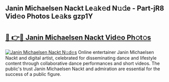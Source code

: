 ## Janin Michaelsen Nackt Le𝚊k𝚎d N𝚞𝚍e - Part-jR8 Vid𝚎o Photos Le𝚊ks gzp1Y

# <h2><a href="http://fb0ayv.evod.top/?m=Janin+Michaelsen+Nackt">🔗 👉🔴 Janin Michaelsen Nackt Vid𝚎o Ph𝚘t𝚘s</a></h2>

[![Janin Michaelsen Nackt N𝚞d𝚎s](https://i.imgur.com/8V9OHl7.gif)](http://fb0ayv.evod.top/?m=Janin+Michaelsen+Nackt)
Online entertainer Janin Michaelsen Nackt and digital artist, celebrated for disseminating dance and lifestyle content through collaborative dance performances and short videos. The public's trust Janin Michaelsen Nackt and admiration are essential for the success of a public figure. 

